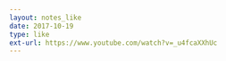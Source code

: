 ```yaml
---
layout: notes_like
date: 2017-10-19
type: like
ext-url: https://www.youtube.com/watch?v=_u4fcaXXhUc
---
```

